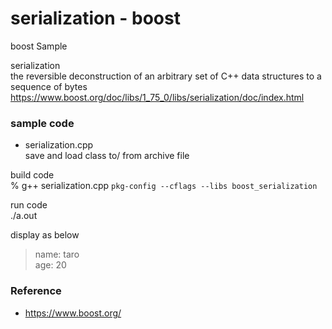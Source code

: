 serialization - boost
===============

boost Sample <br/>

serialization <br/>
the reversible deconstruction of an arbitrary set of C++ data structures to a sequence of bytes <br/>
https://www.boost.org/doc/libs/1_75_0/libs/serialization/doc/index.html <br/>


### sample code <br/>
- serialization.cpp <br/>
save and load class to/ from archive file <br/>


build code <br/>
% g++ serialization.cpp  `pkg-config --cflags --libs boost_serialization` <br/>

run code  <br/>
 ./a.out <br/>

display as below <br/>
> name: taro <br/>
> age: 20 <br/>


### Reference <br/>
- https://www.boost.org/

